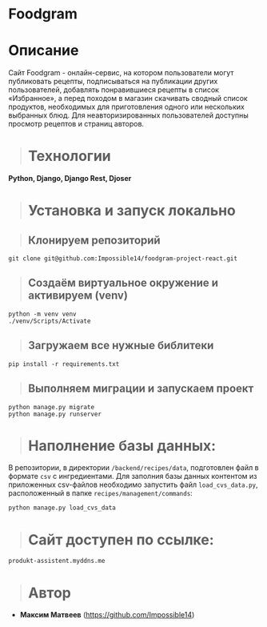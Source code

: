 # Foodgram

# Описание

Cайт Foodgram - онлайн-сервис, на котором пользователи могут публиковать рецепты, подписываться на публикации других пользователей, добавлять понравившиеся рецепты в список «Избранное», а перед походом в магазин скачивать сводный список продуктов, необходимых для приготовления одного или нескольких выбранных блюд. Для неавторизированных пользователей доступны просмотр рецептов и страниц авторов.

> # Технологии

**Python, Django, Django Rest, Djoser**

> # Установка и запуск локально

> ## Клонируем репозиторий
```
git clone git@github.com:Impossible14/foodgram-project-react.git
```
> ## Создаём виртуальное окружение и активируем (venv)
```
python -m venv venv
./venv/Scripts/Activate
```
> ## Загружаем все нужные библитеки
```
pip install -r requirements.txt
```
> ## Выполняем миграции и запускаем проект
```
python manage.py migrate
python manage.py runserver
```
> # Наполнение базы данных:
В репозитории, в директории ```/backend/recipes/data```, подготовлен файл в формате ```csv``` с ингредиентами. 
Для заполния базы данных контентом из приложенных csv-файлов необходимо запустить файл ```load_cvs_data.py```, расположенный в папке ```recipes/management/commands```:
```
python manage.py load_cvs_data
```

> # Сайт доступен по ссылке:
```
produkt-assistent.myddns.me
```

> # Автор
* **Максим Матвеев** (https://github.com/Impossible14)

